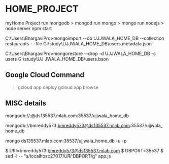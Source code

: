 # HOME_PROJECT
myHome Project
run mongodb > mongod
run mongo > mongo
run nodejs > node server
npm start


C:\Users\BhargaviPro>mongoimport --db UJJWALA_HOME_DB --collection restaurants -
-file G:\study\UJJWALA_HOME_DB\users.metadata.json

C:\Users\BhargaviPro>mongorestore --drop -d UJJWALA_HOME_DB -c users G:\study\UJ
JWALA_HOME_DB\users.bson

Google Cloud Command
--------------------
>gcloud app deploy
>gcloud app browse



MISC details
------------

mongodb://<dbuser>:<dbpassword>@ds135537.mlab.com:35537/ujjwala_home_db

mongodb://bmreddy573:bmreddy573@ds135537.mlab.com:35537/ujjwala_home_db



mongo ds135537.mlab.com:35537/ujjwala_home_db -u <dbuser> -p <dbpassword>


$ URI=bmreddy573:bmreddy573@ds135537.mlab.com
$ DBPORT=35537
$ sed -i -- "s/localhost:27017/$URI:$DBPORT/g" app.js